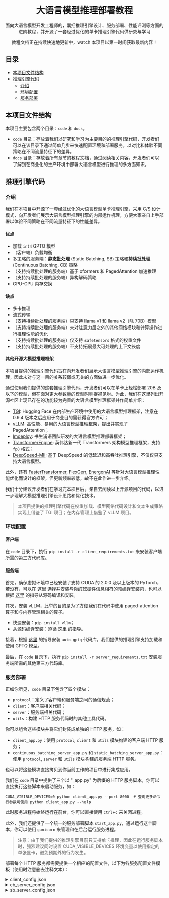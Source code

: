 <h1 align="center">大语言模型推理部署教程</h1>
<p align="center">面向大语言模型开发工程师的，囊括推理引擎设计、服务部署、性能评测等方面的进阶教程，并开源了一套经过优化的单卡推理引擎代码供研究与学习</p>

<p align="center">教程文档正在持续快速地更新中，watch 本项目以第一时间获取最新内容！</p>

## 目录

- [本项目文件结构](#本项目文件结构)
- [推理引擎代码](#推理引擎代码)
  * [介绍](#介绍)
  * [环境配置](#环境配置)
  * [服务部署](#服务部署)


## 本项目文件结构

本项目主要包含两个目录：`code` 和 `docs`。
- `code` 目录：存放着我们以研究和学习为主要目的的推理引擎代码，开发者们可以在该目录下通过简单几步来快速配置环境和部署服务，以对比和体验不同策略在不同流量特征下的差异。
- `docs` 目录：存放着所有章节的教程文档，通过阅读相关内容，开发者们可以了解到在商业化的生产环境中部署大语言模型进行推理的多方面知识。

## 推理引擎代码

### 介绍

我们在本项目中开源了一套经过优化的大语言模型单卡推理引擎，采用 C/S 设计模式，向开发者们展示大语言模型推理引擎的内部运作机理，方便大家亲自上手部署以体验不同策略在不同流量特征下的性能差异。

#### 优点

- 加载 `int4` GPTQ 模型
- （客户端）负载均衡
- 多策略的服务端：**静态批处理** (Static Batching, SB) 策略和**持续批处理** (Continuous Batching, CB) 策略
- （支持持续批处理的服务端）基于 xformers 和 PagedAttention 加速推理
- （支持持续批处理的服务端）异构解码策略
- GPU-CPU 内存交换

#### 缺点

- 多卡推理
- 流式传输
- （支持持续批处理的服务端）只支持 llama v1 和 llama v2（除 70B）模型
- （支持持续批处理的服务端）未对注意力层之外的其他网络模块和计算操作进行推理性能的优化
- （支持持续批处理的服务端）仅支持 `safetensors` 格式的权重文件
- （支持持续批处理的服务端）不支持拓展最大可处理的上下文长度

#### 其他开源大模型推理框架

本项目提供的推理引擎代码旨在向开发者们展示大语言模型推理引擎的内部运作机理，因此未对与这一目的关系较弱或无关的方面做进一步优化。

通过使用我们提供的这套推理引擎代码，开发者们可以在单卡上轻松部署 20B 及以下的模型，但在面对更大参数量的模型时则捉襟见肘。为此，我们在这里列出开源社区上现已存在的功能较为完善的大语言模型推理框架并作简单介绍：

- [TGI](https://github.com/huggingface/text-generation-inference): Hugging Face 在内部生产环境中使用的大语言模型推理框架，注意在 0.9.4 版本之后应用于商业目的需获得官方许可；
- [vLLM](https://github.com/vllm-project/vllm): 高性能、易用的大语言模型推理框架，提出并实现了 PagedAttention；
- [lmdeploy](https://github.com/InternLM/lmdeploy): 书生浦语团队研发的大语言模型推理部署框架；
- [TransformerEngine](https://github.com/NVIDIA/TransformerEngine): 英伟达新一代 Transformers 架构模型推理框架，支持 `fp8` 格式；
- [DeepSpeed-MII](https://github.com/microsoft/DeepSpeed-MII): 基于 DeepSpeed 的低延迟和高吞吐推理引擎，不仅仅只支持大语言模型。

此外，还有 [FasterTransformer](https://github.com/NVIDIA/FasterTransformer), [FlexGen](https://github.com/FMInference/FlexGen), [EnergonAI](https://github.com/hpcaitech/EnergonAI) 等针对大语言模型推理性能优化而设计的框架，但更新频率较低，故不在此作进一步介绍。

我们十分建议开发者们在学习完本项目后，亲自去阅读以上开源项目的代码，以进一步理解大模型推理引擎设计思路和优化技术。

> 本项目提供的推理引擎代码在权重加载、模型网络代码设计和文本生成策略实现上借鉴了 TGI 项目；在内存管理上借鉴了 vLLM 项目。

### 环境配置

#### 客户端

在 `code` 目录下，执行 `pip install -r client_requirements.txt` 来安装客户端所需的第三方代码库。

#### 服务端

首先，确保虚拟环境中已经安装了支持 CUDA 的 2.0.0 及以上版本的 PyTorch，若没有，可以在 [这里](https://pytorch.org/get-started/locally/) 选择并安装与你的软硬件信息相符的预编译安装包，也可以根据 [这里](https://github.com/pytorch/pytorch#from-source) 的指导从源码编译和安装。

其次，安装 vLLM，此举的目的是为了方便我们在代码中使用 paged-attention 算子和与内存管理相关的算子。
- 快速安装：`pip install vllm`；
- 从源码编译安装：遵循 [这里](https://vllm.readthedocs.io/en/latest/getting_started/installation.html#build-from-source) 的指导。

接着，根据 [这里](https://github.com/PanQiWei/AutoGPTQ#installation) 的指导安装 `auto-gptq` 代码库，我们提供的推理引擎支持加载和使用 GPTQ 模型。

最后，在 `code` 目录下，执行 `pip install -r server_requirements.txt` 安装服务端所需的其他第三方代码库。

### 服务部署
正如你所见，`code` 目录下包含了四个模块：
- `protocol`：定义了客户端和服务端之间的通信规范；
- `client`：客户端相关代码；
- `server`：服务端相关代码；
- `utils`：构建 HTTP 服务代码时的其他工具代码。

你可以组合这些模块并将它们封装成单独的 HTTP 服务，如：
- `client_app.py`：使用 `protocol`, `client` 和 `utils` 模块构建的客户端 HTTP 服务；
- `continuous_batching_server_app.py` 和 `static_batching_server_app.py`：使用 `protocol`, `server` 和 `utils` 模块构建的服务端 HTTP 服务。

也可以将这些模块直接拷贝到你当前工作的项目中进行集成应用。

我们在 `code` 目录中提供了三个以 "_app.py" 为后缀的 HTTP 服务脚本，你可以直接执行这些脚本来启动服务，如：
```shell
CUDA_VISIBLE_DEVICES=0 python client_app.py --port 8000  # 查询更多命令行参数可使用 python client_app.py --help
```

此时服务进程将始终运行在前台，你可以直接使用 `ctrl`+`c` 来关闭进程。

此外，我们还提供了一个统一的服务部署脚本 `start_app.py`，通过运行这个脚本，你可以使用 `gunicorn` 来管理和在后台运行服务进程。

> 注意：由于我们提供的推理引擎目前只支持单卡推理，因此在运行服务脚本时，强烈建议同时设置 CUDA_VISIBLE_DEVICES 环境变量以使用指定的单张显卡，避免预期外的行为发生。

部署每个 HTTP 服务都需要提供一个相应的配置文件，以下为各服务配置文件模板（使用时注意删去注释文本）：

<details>
<summary>client_config.json</summary>

```json
{
  "continuous_batching_server_urls": ["http://127.0.0.1:8001"],  # 支持持续批处理的服务端 HTTP 服务地址，请求会在此间负载均衡地分发
  "static_batching_server_urls": ["http://127.0.0.1:8002"],  # 支持静态批处理的服务端 HTTP 服务地址，请求会在此间负载均衡地分发
  "openai_jumper_configs": [
    {
      "api_key": "YOUR_OPENAI_KEY",
      "org_id": null
    }
  ],  # openai 账号列表，请求会在此间负载均衡地分发
  "heart_beat_interval_seconds": 600  # 对服务端的 HTTP 服务心跳检测间隔（以秒为单位）
}
```
</details>

<details>
<summary>cb_server_config.json</summary>

```json
{
  "model_loading_config": {
    "model_type": "llama",  # 模型架构类型，目前只支持 llama
    "model_name_or_path": "PATH_TO_MODEL_DIR",  # 存放模型权重文件的目录路径，只支持 safetensors 格式
    "torch_dtype": "float16",  # （非 GPTQ 模型时）模型权重和运算时使用的数值类型，可选项为 float16 和 bfloat16
    "tokenizer_name_or_path": null,  # 存放分词器模型文件的目录路径，如果为空则使用存放模型权重文件的目录路径
    "use_fast_tokenizer": false,  # 若为 true 则加载分词器时设置 use_fast=True
    "trust_remote_code": false,  # 是否使用非 Hugging Face 官方提供的模型或分词器代码
    "quantize_method": null,  # 量化方法，可选值为 gptq
    "model_max_length": 2048,  # 模型能处理的最大上下文长度
    "gptq_model_base_name": null,  # GPTQ 模型权重文件名称（不包含文件拓展名），若为空则使用默认的命名格式查找文件
    "gptq_config_base_name": null  # GPTQ 配置文件名称（不包含文件拓展名），若为空则使用默认的命名格式查找文件
  },
  "batcher_config": {
    "batch_max_tokens": 56000,  # 一个批次中同时处理的最大 tokens 数量，这里的值为 llama-7b fp16 模型在 A100-40G 上的一个合理值
    "batch_max_beams": 32  # 一个批次中同时处理的最大 beam（文本生成阶段的预测分支） 数量，这里的值为 llama-7b fp16 模型在 A100-40G 上的一个合理值
  },
  "cache_config": {
    "num_blocks": 2500,  # GPU 内存块数量，这里的值为 llama-7b fp16 模型在 A100-40G 上的一个合理值
    "num_blocks_cpu": 1024,  # CPU 内存块数量
    "block_size": 16,  # 一个内存块的大小
    "watermark": 0.01,  # 预留的 GPU 内存块比例，这是为了防止过分分配 GPU 内存块给 prompt 的 和从 CPU 内存换入的 KV Cache 而导致文本生成时 GPU 内存资源紧张
  }
}
```
</details>

<details>
<summary>sb_server_config.json</summary>

```json
{
  "batcher_config": {
    "package_max_workload": "16",  # 一个任务包的最大工作负载，单位为 beam
    "packaging_interval_seconds": 2  # 打包的间隔时间，TPS/QPS 越小间隔时间可以越长
  },
  "worker_config": {
    "model_name_or_path": "PATH_TO_MODEL_DIR",  # 存放模型权重文件的目录路径
    "tokenizer_name_or_path": null,  # 存放模型权重文件的目录路径
    "revision": "main",  # 使用的模型仓库分支，仅在目录路径为 Hugging Face Hub 模型名或 github 仓库目录时生效
    "low_cpu_mem_usage": true,  # 是否直接将模型权重加载到 GPU 
    "torch_dtype": "float16",  # （非 GPTQ 模型时）模型权重和运算时使用的数值类型，可选项为 float16 和 bfloat16
    "use_fast_tokenizer": false,  # 若为 true 则加载分词器时设置 use_fast=True
    "trust_remote_code": false,  # 是否使用非 Hugging Face 官方提供的模型或分词器代码
    "use_safetensors": false,  # 是否加载 `safetensors` 格式的权重文件
    "batch_size": -1,  # TextGenerationPipeline 执行时所使用的 batch_size，-1 表示同时处理所有的输入
    "is_gptq_quantized": false  # 是否使用的是 GPTQ 模型
  }
}
```
</details>
